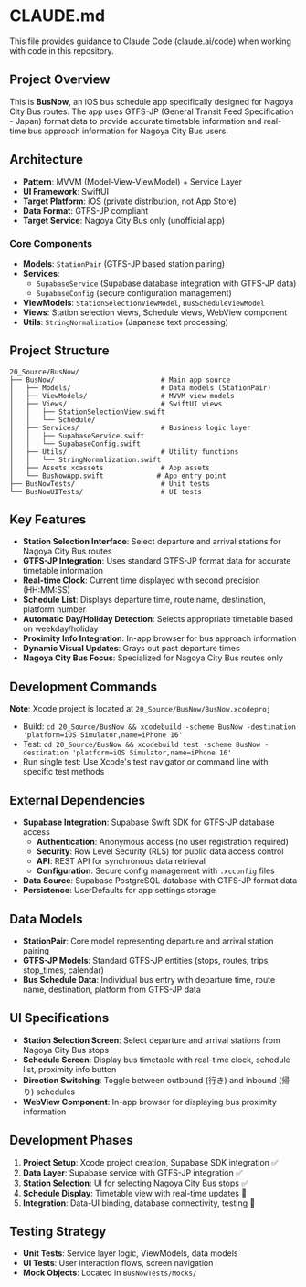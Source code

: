 # CLAUDE.md

This file provides guidance to Claude Code (claude.ai/code) when working with code in this repository.

## Project Overview

This is **BusNow**, an iOS bus schedule app specifically designed for Nagoya City Bus routes. The app uses GTFS-JP (General Transit Feed Specification - Japan) format data to provide accurate timetable information and real-time bus approach information for Nagoya City Bus users.

## Architecture

- **Pattern**: MVVM (Model-View-ViewModel) + Service Layer
- **UI Framework**: SwiftUI
- **Target Platform**: iOS (private distribution, not App Store)
- **Data Format**: GTFS-JP compliant
- **Target Service**: Nagoya City Bus only (unofficial app)

### Core Components

- **Models**: `StationPair` (GTFS-JP based station pairing)
- **Services**: 
  - `SupabaseService` (Supabase database integration with GTFS-JP data)
  - `SupabaseConfig` (secure configuration management)
- **ViewModels**: `StationSelectionViewModel`, `BusScheduleViewModel`
- **Views**: Station selection views, Schedule views, WebView component
- **Utils**: `StringNormalization` (Japanese text processing)

## Project Structure

```
20_Source/BusNow/
├── BusNow/                          # Main app source
│   ├── Models/                      # Data models (StationPair)
│   ├── ViewModels/                  # MVVM view models
│   ├── Views/                       # SwiftUI views
│   │   ├── StationSelectionView.swift
│   │   └── Schedule/
│   ├── Services/                    # Business logic layer
│   │   ├── SupabaseService.swift
│   │   └── SupabaseConfig.swift
│   ├── Utils/                       # Utility functions
│   │   └── StringNormalization.swift
│   ├── Assets.xcassets              # App assets
│   └── BusNowApp.swift             # App entry point
├── BusNowTests/                     # Unit tests
└── BusNowUITests/                   # UI tests
```

## Key Features

- **Station Selection Interface**: Select departure and arrival stations for Nagoya City Bus routes
- **GTFS-JP Integration**: Uses standard GTFS-JP format data for accurate timetable information
- **Real-time Clock**: Current time displayed with second precision (HH:MM:SS)
- **Schedule List**: Displays departure time, route name, destination, platform number
- **Automatic Day/Holiday Detection**: Selects appropriate timetable based on weekday/holiday
- **Proximity Info Integration**: In-app browser for bus approach information
- **Dynamic Visual Updates**: Grays out past departure times
- **Nagoya City Bus Focus**: Specialized for Nagoya City Bus routes only

## Development Commands

**Note**: Xcode project is located at `20_Source/BusNow/BusNow.xcodeproj`

- Build: `cd 20_Source/BusNow && xcodebuild -scheme BusNow -destination 'platform=iOS Simulator,name=iPhone 16'`
- Test: `cd 20_Source/BusNow && xcodebuild test -scheme BusNow -destination 'platform=iOS Simulator,name=iPhone 16'`
- Run single test: Use Xcode's test navigator or command line with specific test methods

## External Dependencies

- **Supabase Integration**: Supabase Swift SDK for GTFS-JP database access
  - **Authentication**: Anonymous access (no user registration required)
  - **Security**: Row Level Security (RLS) for public data access control
  - **API**: REST API for synchronous data retrieval
  - **Configuration**: Secure config management with `.xcconfig` files
- **Data Source**: Supabase PostgreSQL database with GTFS-JP format data
- **Persistence**: UserDefaults for app settings storage

## Data Models

- **StationPair**: Core model representing departure and arrival station pairing
- **GTFS-JP Models**: Standard GTFS-JP entities (stops, routes, trips, stop_times, calendar)
- **Bus Schedule Data**: Individual bus entry with departure time, route name, destination, platform from GTFS-JP data

## UI Specifications

- **Station Selection Screen**: Select departure and arrival stations from Nagoya City Bus stops
- **Schedule Screen**: Display bus timetable with real-time clock, schedule list, proximity info button
- **Direction Switching**: Toggle between outbound (行き) and inbound (帰り) schedules
- **WebView Component**: In-app browser for displaying bus proximity information

## Development Phases

1. **Project Setup**: Xcode project creation, Supabase SDK integration ✅
2. **Data Layer**: Supabase service with GTFS-JP integration ✅
3. **Station Selection**: UI for selecting Nagoya City Bus stops ✅
4. **Schedule Display**: Timetable view with real-time updates 🔄
5. **Integration**: Data-UI binding, database connectivity, testing 🔄

## Testing Strategy

- **Unit Tests**: Service layer logic, ViewModels, data models
- **UI Tests**: User interaction flows, screen navigation
- **Mock Objects**: Located in `BusNowTests/Mocks/`